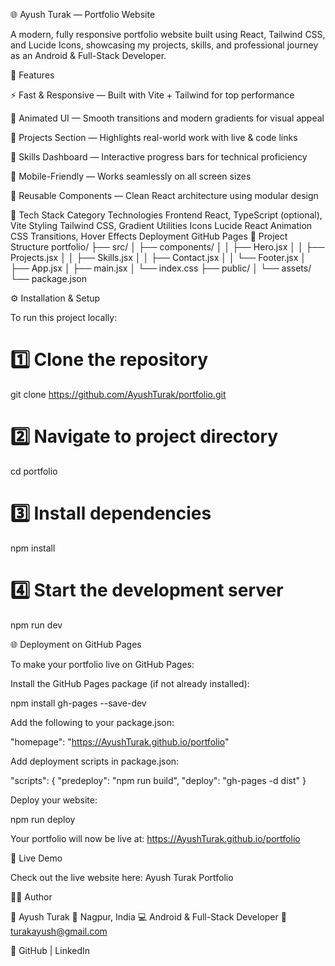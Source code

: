 🌐 Ayush Turak — Portfolio Website

A modern, fully responsive portfolio website built using React, Tailwind CSS, and Lucide Icons, showcasing my projects, skills, and professional journey as an Android & Full-Stack Developer.

🚀 Features

⚡ Fast & Responsive — Built with Vite + Tailwind for top performance

🎨 Animated UI — Smooth transitions and modern gradients for visual appeal

💼 Projects Section — Highlights real-world work with live & code links

🧠 Skills Dashboard — Interactive progress bars for technical proficiency

📱 Mobile-Friendly — Works seamlessly on all screen sizes

🌈 Reusable Components — Clean React architecture using modular design

🧩 Tech Stack
Category	Technologies
Frontend	React, TypeScript (optional), Vite
Styling	Tailwind CSS, Gradient Utilities
Icons	Lucide React
Animation	CSS Transitions, Hover Effects
Deployment	GitHub Pages
📂 Project Structure
portfolio/
├── src/
│   ├── components/
│   │   ├── Hero.jsx
│   │   ├── Projects.jsx
│   │   ├── Skills.jsx
│   │   ├── Contact.jsx
│   │   └── Footer.jsx
│   ├── App.jsx
│   ├── main.jsx
│   └── index.css
├── public/
│   └── assets/
└── package.json

⚙️ Installation & Setup

To run this project locally:

# 1️⃣ Clone the repository
git clone https://github.com/AyushTurak/portfolio.git

# 2️⃣ Navigate to project directory
cd portfolio

# 3️⃣ Install dependencies
npm install

# 4️⃣ Start the development server
npm run dev

🌐 Deployment on GitHub Pages

To make your portfolio live on GitHub Pages:

Install the GitHub Pages package (if not already installed):

npm install gh-pages --save-dev


Add the following to your package.json:

"homepage": "https://AyushTurak.github.io/portfolio"


Add deployment scripts in package.json:

"scripts": {
  "predeploy": "npm run build",
  "deploy": "gh-pages -d dist"
}


Deploy your website:

npm run deploy


Your portfolio will now be live at:
https://AyushTurak.github.io/portfolio

🔗 Live Demo

Check out the live website here: Ayush Turak Portfolio

🧑‍🎓 Author

👋 Ayush Turak
📍 Nagpur, India
💻 Android & Full-Stack Developer
📧 turakayush@gmail.com

🔗 GitHub
 | LinkedIn
